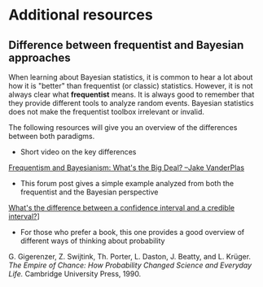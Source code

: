 # Additional resources

## Difference between frequentist and Bayesian approaches

When learning about Bayesian statistics, it is common to hear a lot about how it is "better" than frequentist (or classic) statistics. However, it is not always clear what **frequentist** means. It is always good to remember that they provide different tools to analyze random events. Bayesian statistics does not make the frequentist toolbox irrelevant or invalid.

The following resources will give you an overview of the differences between both paradigms. 



* Short video on the key differences 

[Frequentism and Bayesianism: What's the Big Deal? –Jake VanderPlas](https://www.youtube.com/watch?v=KhAUfqhLakw)



* This forum post gives a simple example analyzed from both the frequentist and the Bayesian perspective

[What's the difference between a confidence interval and a credible interval?](https://stats.stackexchange.com/questions/2272/whats-the-difference-between-a-confidence-interval-and-a-credible-interval)]

* For those who prefer a book, this one provides a good overview of different ways of thinking about probability

G. Gigerenzer, Z. Swijtink, Th. Porter, L. Daston, J. Beatty, and L. Krüger. *The Empire of Chance: How Probability Changed Science and Everyday Life.* Cambridge University Press, 1990.